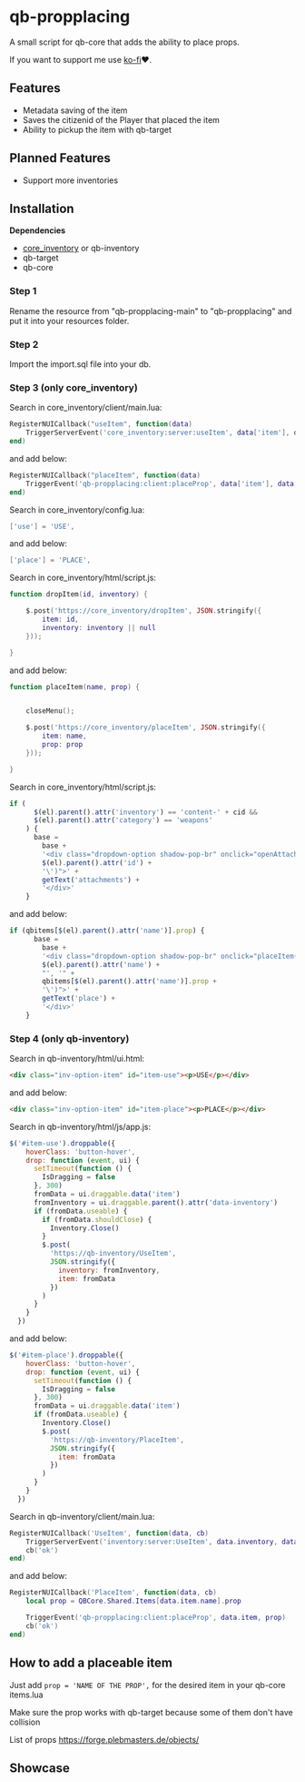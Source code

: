 # qb-propplacing
A small script for qb-core that adds the ability to place props.

If you want to support me use [ko-fi](https://ko-fi.com/bentix)❤️​.

## Features
- Metadata saving of the item
- Saves the citizenid of the Player that placed the item
- Ability to pickup the item with qb-target

## Planned Features
- Support more inventories

## Installation
**Dependencies**
- [core_inventory](https://core.tebex.io/package/5123274) or qb-inventory
- qb-target
- qb-core

### Step 1
Rename the resource from "qb-propplacing-main" to "qb-propplacing" and put it into your resources folder.

### Step 2
Import the import.sql file into your db.

### Step 3 (only core_inventory)
Search in core_inventory/client/main.lua:

```lua
RegisterNUICallback("useItem", function(data)
    TriggerServerEvent('core_inventory:server:useItem', data['item'], data['exact'])
end)
```

and add below:

```lua
RegisterNUICallback("placeItem", function(data)
    TriggerEvent('qb-propplacing:client:placeProp', data['item'], data['prop'])
end)
```


Search in core_inventory/config.lua:

```lua
['use'] = 'USE',
```

and add below:

```lua
['place'] = 'PLACE',
```


Search in core_inventory/html/script.js:

```lua
function dropItem(id, inventory) {

    $.post('https://core_inventory/dropItem', JSON.stringify({
        item: id,
        inventory: inventory || null
    }));

}
```

and add below:

```lua
function placeItem(name, prop) {


    closeMenu();

    $.post('https://core_inventory/placeItem', JSON.stringify({
        item: name,
        prop: prop
    }));

}
```


Search in core_inventory/html/script.js:

```js
if (
      $(el).parent().attr('inventory') == 'content-' + cid &&
      $(el).parent().attr('category') == 'weapons'
    ) {
      base =
        base +
        '<div class="dropdown-option shadow-pop-br" onclick="openAttachemnts(\'' +
        $(el).parent().attr('id') +
        '\')">' +
        getText('attachments') +
        '</div>'
    }
```

and add below:

```js
if (qbitems[$(el).parent().attr('name')].prop) {
      base =
        base +
        '<div class="dropdown-option shadow-pop-br" onclick="placeItem(\'' +
        $(el).parent().attr('name') +
        "', '" +
        qbitems[$(el).parent().attr('name')].prop +
        '\')">' +
        getText('place') +
        '</div>'
    }
```

### Step 4 (only qb-inventory)
Search in qb-inventory/html/ui.html:

```html
<div class="inv-option-item" id="item-use"><p>USE</p></div>
```

and add below:

```html
<div class="inv-option-item" id="item-place"><p>PLACE</p></div>
```


Search in qb-inventory/html/js/app.js:

```js
$('#item-use').droppable({
    hoverClass: 'button-hover',
    drop: function (event, ui) {
      setTimeout(function () {
        IsDragging = false
      }, 300)
      fromData = ui.draggable.data('item')
      fromInventory = ui.draggable.parent().attr('data-inventory')
      if (fromData.useable) {
        if (fromData.shouldClose) {
          Inventory.Close()
        }
        $.post(
          'https://qb-inventory/UseItem',
          JSON.stringify({
            inventory: fromInventory,
            item: fromData
          })
        )
      }
    }
  })
```

and add below:

```js
$('#item-place').droppable({
    hoverClass: 'button-hover',
    drop: function (event, ui) {
      setTimeout(function () {
        IsDragging = false
      }, 300)
      fromData = ui.draggable.data('item')
      if (fromData.useable) {
        Inventory.Close()
        $.post(
          'https://qb-inventory/PlaceItem',
          JSON.stringify({
            item: fromData
          })
        )
      }
    }
  })
```


Search in qb-inventory/client/main.lua:

```lua
RegisterNUICallback('UseItem', function(data, cb)
    TriggerServerEvent('inventory:server:UseItem', data.inventory, data.item)
    cb('ok')
end)
```

and add below:

```lua
RegisterNUICallback('PlaceItem', function(data, cb)
    local prop = QBCore.Shared.Items[data.item.name].prop

    TriggerEvent('qb-propplacing:client:placeProp', data.item, prop)
    cb('ok')
end)
```

## How to add a placeable item
Just add `prop = 'NAME OF THE PROP',` for the desired item in your qb-core items.lua

Make sure the prop works with qb-target because some of them don't have collision

List of props https://forge.plebmasters.de/objects/

## Showcase

